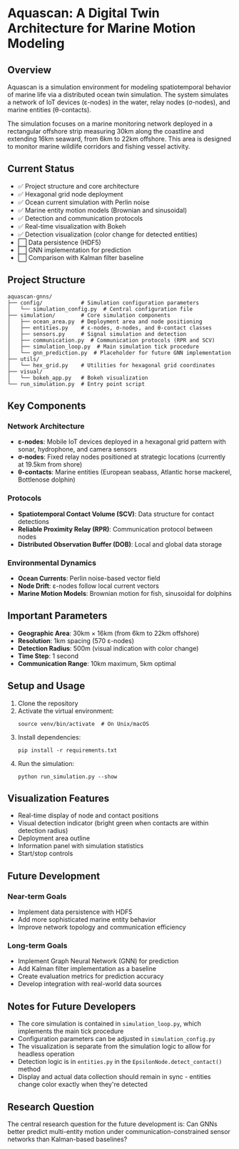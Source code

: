 # Aquascan: A Digital Twin Architecture for Marine Motion Modeling

## Overview
Aquascan is a simulation environment for modeling spatiotemporal behavior of marine life via a distributed ocean twin simulation. The system simulates a network of IoT devices (ε-nodes) in the water, relay nodes (σ-nodes), and marine entities (θ-contacts).

The simulation focuses on a marine monitoring network deployed in a rectangular offshore strip measuring 30km along the coastline and extending 16km seaward, from 6km to 22km offshore. This area is designed to monitor marine wildlife corridors and fishing vessel activity.

## Current Status
- ✅ Project structure and core architecture
- ✅ Hexagonal grid node deployment
- ✅ Ocean current simulation with Perlin noise
- ✅ Marine entity motion models (Brownian and sinusoidal)
- ✅ Detection and communication protocols
- ✅ Real-time visualization with Bokeh
- ✅ Detection visualization (color change for detected entities)
- ⬜ Data persistence (HDF5)
- ⬜ GNN implementation for prediction
- ⬜ Comparison with Kalman filter baseline

## Project Structure
```
aquascan-gnns/
├── config/            # Simulation configuration parameters
│   └── simulation_config.py  # Central configuration file
├── simulation/        # Core simulation components
│   ├── ocean_area.py  # Deployment area and node positioning
│   ├── entities.py    # ε-nodes, σ-nodes, and θ-contact classes
│   ├── sensors.py     # Signal simulation and detection
│   ├── communication.py  # Communication protocols (RPR and SCV)
│   ├── simulation_loop.py  # Main simulation tick procedure
│   └── gnn_prediction.py  # Placeholder for future GNN implementation
├── utils/
│   └── hex_grid.py    # Utilities for hexagonal grid coordinates
├── visual/
│   └── bokeh_app.py   # Bokeh visualization
└── run_simulation.py  # Entry point script
```

## Key Components

### Network Architecture
- **ε-nodes**: Mobile IoT devices deployed in a hexagonal grid pattern with sonar, hydrophone, and camera sensors
- **σ-nodes**: Fixed relay nodes positioned at strategic locations (currently at 19.5km from shore)
- **θ-contacts**: Marine entities (European seabass, Atlantic horse mackerel, Bottlenose dolphin)

### Protocols
- **Spatiotemporal Contact Volume (SCV)**: Data structure for contact detections
- **Reliable Proximity Relay (RPR)**: Communication protocol between nodes
- **Distributed Observation Buffer (DOB)**: Local and global data storage

### Environmental Dynamics
- **Ocean Currents**: Perlin noise-based vector field
- **Node Drift**: ε-nodes follow local current vectors
- **Marine Motion Models**: Brownian motion for fish, sinusoidal for dolphins

## Important Parameters
- **Geographic Area**: 30km × 16km (from 6km to 22km offshore)
- **Resolution**: 1km spacing (570 ε-nodes)
- **Detection Radius**: 500m (visual indication with color change)
- **Time Step**: 1 second
- **Communication Range**: 10km maximum, 5km optimal

## Setup and Usage
1. Clone the repository
2. Activate the virtual environment:
   ```
   source venv/bin/activate  # On Unix/macOS
   ```
3. Install dependencies:
   ```
   pip install -r requirements.txt
   ```
4. Run the simulation:
   ```
   python run_simulation.py --show
   ```

## Visualization Features
- Real-time display of node and contact positions
- Visual detection indicator (bright green when contacts are within detection radius)
- Deployment area outline
- Information panel with simulation statistics
- Start/stop controls

## Future Development
### Near-term Goals
- Implement data persistence with HDF5
- Add more sophisticated marine entity behavior
- Improve network topology and communication efficiency

### Long-term Goals
- Implement Graph Neural Network (GNN) for prediction
- Add Kalman filter implementation as a baseline
- Create evaluation metrics for prediction accuracy
- Develop integration with real-world data sources

## Notes for Future Developers
- The core simulation is contained in `simulation_loop.py`, which implements the main tick procedure
- Configuration parameters can be adjusted in `simulation_config.py`
- The visualization is separate from the simulation logic to allow for headless operation
- Detection logic is in `entities.py` in the `EpsilonNode.detect_contact()` method
- Display and actual data collection should remain in sync - entities change color exactly when they're detected

## Research Question
The central research question for the future development is:
Can GNNs better predict multi-entity motion under communication-constrained sensor networks than Kalman-based baselines?
